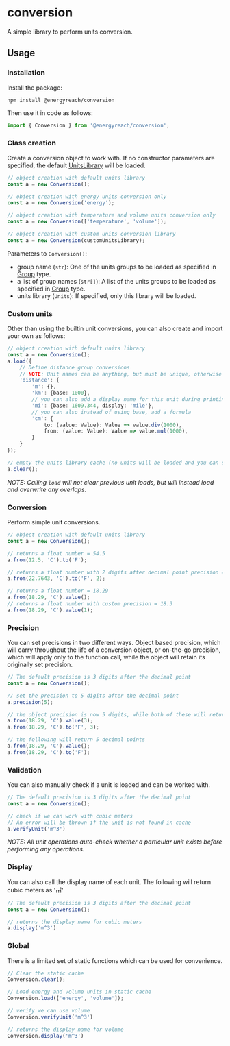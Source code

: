 # conversion
A simple library to perform units conversion.

## Usage

### Installation
Install the package:
```
npm install @energyreach/conversion
```
Then use it in code as follows:
```ts
import { Conversion } from '@energyreach/conversion';
```

### Class creation
Create a conversion object to work with. If no constructor parameters are specified, the default [UnitsLibrary](./src/units.ts) will be loaded.
```ts
// object creation with default units library
const a = new Conversion();

// object creation with energy units conversion only
const a = new Conversion('energy');

// object creation with temperature and volume units conversion only
const a = new Conversion(['temperature', 'volume']);

// object creation with custom units conversion library
const a = new Conversion(customUnitsLibrary);
```
Parameters to `Conversion()`:
- group name (`str`): One of the units groups to be loaded as specified in [Group](./src/types.ts) type.
- a list of group names (`str[]`): A list of the units groups to be loaded as specified in [Group](./src/types.ts) type.
- units library (`Units`): If specified, only this library will be loaded.

### Custom units
Other than using the builtin unit conversions, you can also create and import your own as follows:
```ts
// object creation with default units library
const a = new Conversion();
a.load({
    // Define distance group conversions
    // NOTE: Unit names can be anything, but must be unique, otherwise an existing unit in cache will be overwritten
    'distance': {
        'm': {},
        'km': {base: 1000},
        // you can also add a display name for this unit during printing
        'mi': {base: 1609.344, display: 'mile'},
        // you can also instead of using base, add a formula
        'cm': {
            to: (value: Value): Value => value.div(1000),
            from: (value: Value): Value => value.mul(1000),
        }
    }
});

// empty the units library cache (no units will be loaded and you can start loading anew)
a.clear();
```
_NOTE: Calling `load` will not clear previous unit loads, but will instead load and overwrite any overlaps._

### Conversion
Perform simple unit conversions.
```ts
// object creation with default units library
const a = new Conversion();

// returns a float number = 54.5
a.from(12.5, 'C').to('F');

// returns a float number with 2 digits after decimal point precision = 72.98
a.from(22.7643, 'C').to('F', 2);

// returns a float number = 18.29
a.from(18.29, 'C').value();
// returns a float number with custom precision = 18.3
a.from(18.29, 'C').value(1);
```

### Precision
You can set precisions in two different ways. Object based precision, which will carry throughout the life of a conversion object, or on-the-go precision, which will apply only to the function call, while the object will retain its originally set precision.
```ts
// The default precision is 3 digits after the decimal point
const a = new Conversion();

// set the precision to 5 digits after the decimal point
a.precision(5);

// the object precision is now 5 digits, while both of these will return 3 decimal points
a.from(18.29, 'C').value(3);
a.from(18.29, 'C').to('F', 3);

// the following will return 5 decimal points
a.from(18.29, 'C').value();
a.from(18.29, 'C').to('F');
```

### Validation
You can also manually check if a unit is loaded and can be worked with.

```ts
// The default precision is 3 digits after the decimal point
const a = new Conversion();

// check if we can work with cubic meters
// An error will be thrown if the unit is not found in cache
a.verifyUnit('m^3')
```

_NOTE: All unit operations auto-check whether a particular unit exists before performing any operations._

### Display
You can also call the display name of each unit. The following will return cubic meters as '&#13221;'

```ts
// The default precision is 3 digits after the decimal point
const a = new Conversion();

// returns the display name for cubic meters
a.display('m^3')
```

### Global
There is a limited set of static functions which can be used for convenience.

```ts
// Clear the static cache
Conversion.clear();

// Load energy and volume units in static cache
Conversion.load(['energy', 'volume']);

// verify we can use volume
Conversion.verifyUnit('m^3')

// returns the display name for volume
Conversion.display('m^3')
```
